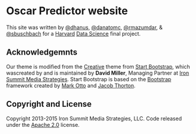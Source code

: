 # Oscar Predictor website 

This site was written by [@dhanus](http://github.com/dhanus), [@danatomc](http://github.com/danatomc), [@rmazumdar](http://github.com/rmazumdar), &amp;  [@sbuschbach](http://github.com/sbuschbach) for a [Harvard](http://www.harvard.edu/) [Data Science](http://cs109.org) final project. 

## Acknowledgemnts

Our theme is modified from the [Creative](http://startbootstrap.com/template-overviews/creative/) theme from [Start Bootstrap](http://startbootstrap.com/), which wascreated by and is maintained by **David Miller**, Managing Partner at [Iron Summit Media Strategies](http://www.ironsummitmedia.com/). Start Bootstrap is based on the [Bootstrap](http://getbootstrap.com/) framework created by [Mark Otto](https://twitter.com/mdo) and [Jacob Thorton](https://twitter.com/fat).

## Copyright and License

Copyright 2013-2015 Iron Summit Media Strategies, LLC. Code released under the [Apache 2.0](https://github.com/IronSummitMedia/startbootstrap-creative/blob/gh-pages/LICENSE) license.